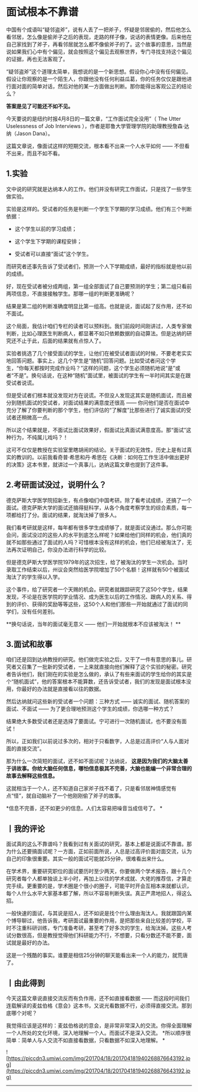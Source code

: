 # 面试根本不靠谱

中国有个成语叫“疑邻盗斧”，说有人丢了一把斧子，怀疑是邻居偷的，然后他怎么看邻居，怎么像是偷斧子之后的表现，走路的样子像，说话的表情更像。后来他在自己家找到了斧子，再看邻居就怎么都不像偷斧子的了。这个故事的意思，当然是说如果我们心中有个偏见，就会按照这个偏见去观察世界，专门寻找支持这个偏见的证据，再也无法客观了。

“疑邻盗斧”这个道理太简单，我想说的是一个新思想。假设你心中没有任何偏见。假设让你观察的是一个陌生人，你跟他没有任何利益瓜葛，你的任务仅仅是跟他进行面对面的简单对话，然后对他的某一方面做出判断。那你能得出客观公正的结论么？

 **答案是见了可能还不如不见。**

今天要说的是纽约时报4月8日的一篇文章，“工作面试完全没用”（ The Utter Uselessness of Job Interviews ），作者是耶鲁大学管理学院的助理教授詹森·达纳（Jason Dana）。

这篇文章说，像面试这样的短期交流，根本看不出来一个人水平如何 —— 不但看不出来，而且不如不看。 

## 1.实验

文中说的研究就是达纳本人的工作。他们并没有研究工作面试，只是找了一些学生做实验。

实验是这样的。受试者的任务是判断一个学生下学期的学习成绩。他们有三个判断依据：

* 这个学生以前的学习成绩；

* 这个学生下学期的课程安排；

* 受试者可以直接“面试”这个学生。

而研究者还事先告诉了受试者们，预测一个人下学期成绩，最好的指标就是他以前的成绩。

好，现在受试者被分成两组，第一组全部面试了自己要预测的学生；第二组只看前两项信息，不直接接触学生。那哪一组的判断更准确呢？

结果是第二组的判断准确度明显比第一组高。也就是说，面试起了反作用，还不如不面试。

这个局面，我估计咱们专栏的读者可以预料到。我们前段时间刚讲过，人类专家做判断，比如心理医生判断病人，都显著不如只依赖数据的自动算法。但是达纳的研究还不止于此，后面的结果就有点惊人了。

实验者挑选了几个接受面试的学生，让他们在被受试者面试的时候，不要老老实实地回答问题。事实上，这几个学生是“随机”回答问题。比如受试者问这个学生，“你每天都按时完成作业吗？”这样的问题，这个学生必须随机地说“是”或者“不是”。换句话说，在这种“随机”面试里，被面试的学生有一半时间其实是在跟受试者说谎。

但是受试者们根本就没发现对方在说谎。不但没人发现这其实是随机面试，而且被分到随机面试的受试者，对面试结果的满意度还很高 —— 你问他们是否在面试中充分了解了你要判断的那个学生，他们评估的“了解度”比那些进行了诚实面试的受试者还稍微高一点。

所以这个结果就是，不面试比面试效果好，假面试比真面试满意度高。那“面试”这种行为，不纯属儿戏吗？！

这可不仅仅是教授在实验室里瞎胡闹的结论。关于面试的无效性，历史上是有过真实的教训的。以前我看奇普·希思和丹·希思在《决断：如何在工作生活中做出更好的决策》这本书里，就讲过一个真事儿，达纳这篇文章也提到了这件事。 

## 2.考研面试没过，说明什么？

德克萨斯大学医学院招新生，有点像咱们中国考研。除了看考试成绩，还搞了一个面试。德克萨斯大学的面试还搞得挺科学，从各个角度考察学生的综合素质，每一项都给打了分。面试的结果，就淘汰掉了很多人。

我们看考研就是这样，每年都有很多学生成绩够了，就是面试没通过。那么你可能会问，面试没过的这些人的水平到底怎么样呢？如果给他们同样的机会，他们真的就不如那些通过了面试的人吗？可惜根本没有这样的机会，他们已经被淘汰了，无法再次证明自己，你没办法进行科学的比较。

但是德克萨斯大学医学院1979年的这次招生，给了被淘汰的学生一次机会。当时录取工作结束以后，州议会突然给医学院增加了50个名额！这样就有50个被面试淘汰了的学生得以入学。

这个事件，给了研究者一个天赐的机会。研究者就跟踪研究了这50个学生，结果发现，不论是在医学院的学业情况、成为医生以后的工作情况、跟病人的关系、得到的评价、获得的奖励等等这些，这50个人和他们那些一开始就通过了面试的同学们，没有任何差别。

 **换句话说，当年的面试毫无意义 —— 他们一开始就根本不应该被淘汰！ **

## 3.面试和故事

咱们还是回到达纳教授的研究。他们做完实验之后，又干了一件有意思的事儿。研究者又召集了一批新的受试者，一上来就直接向他们解释了这个实验的秘密。研究者告诉他们，我们刚在的实验是怎么做的，承认了有些来面试的学生给你的其实是个“随机面试”，他的答案根本不能算数，还告诉受试者，我们的发现是面试根本没用，你最好的办法就是直接看以往的数据。

然后达纳就问这些新的受试者一个问题：三种方式 —— 诚实的面试、随机答案的面试、不面试 —— 为了更合理地预测这个学生的成绩，你选哪一种方式？

结果绝大多数受试者还是选择了要面试。宁可进行一次随机面试，也不要没有面试！

所以，正如我们以前说过多次的，相对于只看数字，人总是过高评价“人与人面对面的直接交流”。

那为什么一次简短的面试，还不如不面试呢？达纳说， **这是因为我们的大脑太善于讲故事。你给大脑任何信息，哪怕信息极其不完善，大脑也能编一个非常合理的故事去解释这些信息。**

这就相当于一个人，还不知道自己家斧子找不着了，只是看邻居神情感觉有点“怪”，就自动脑补了一个他刚刚偷了斧子的故事。

 *信息不完善，还不如更少的信息。人们太容易把噪音当成信号了。 *

## 丨我的评论

面试真的这么不靠谱吗？我看到过有关面试的研究，基本上都是说面试不靠谱。那为什么还要搞面试呢？一方面，正如前面所说，人总是过高评价面对面交流，认为自己的印象很重要。其实一般的面试可能就25分钟，很难看出来什么。

在学术界，重要研究职位的面试要历时至少两天，你要做两个学术报告，跟十几个研究者每个人都单独谈上半小时，再加上以往的学术成就、大佬的推荐信，才算走完手续。更重要的是，学术圈是个很小的圈子，可能平时开会互相本来就都认识，每个人什么水平大家基本都了解，所以不容易判断失误。真正严肃地招人，得这么招。

一般快速的面试，与其说是招人，还不如说是找个什么理由淘汰人。我就跟国内某个博导聊过，他告诉我，考研面试最重要的作用，是把那些来自比较差的学校，平时不注重科研训练，专门准备考研，甚至考了好多次的学生，给淘汰掉。这些人考试分数很高，但是教授觉得他们科研能力不行，不想要，只看分数还不能不要，面试就是最好的办法。

这是一个残酷的事实。谁要是相信25分钟的聊天能看出来一个人的能力，就荒唐了。 

## 丨由此得到

今天这篇文章说直接交流反而有负作用，还不如直接看数据 —— 而这段时间我们连载解读的麦兹伯格《意会》这本书，又说光看数据不行，必须得直接交流。那到底哪个对呢？

我觉得应该是这样的：麦兹伯格说的意会，是非常非常深入的交流。你得全面理解一个人所处的文化环境，深入地理解一个人。而面试不是深入交流。 *所以顺序很简单：简单人与人交流不如直接看数据，只看数据不如深入地理解。 *  

![https://piccdn3.umiwi.com/img/201704/18/201704181940268876643192.jpg](https://piccdn3.umiwi.com/img/201704/18/201704181940268876643192.jpg)

---
